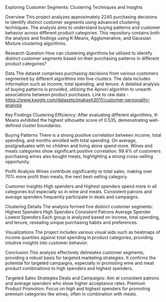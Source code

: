 Exploring Customer Segments: Clustering Techniques and Insights

Overview
This project analyzes approximately 2240 purchasing decisions to identify distinct customer segments using advanced clustering techniques. The analysis aims to understand buying patterns and customer behavior across different product categories. This repository contains both the analysis and findings using K-Means, Agglomerative, and Gaussian Mixture clustering algorithms.

Research Question
How can clustering algorithms be utilized to identify distinct customer segments based on their purchasing patterns in different product categories?

Data
The dataset comprises purchasing decisions from various customers segmented by different algorithms into five clusters. The data includes information such as income, total spending, and tenure. A detailed analysis of buying patterns is provided, utilizing the Apriori algorithm to unearth associations between product purchases.
Link to raw data - https://www.kaggle.com/datasets/imakash3011/customer-personality-analysis

Key Findings
Clustering Efficiency: After evaluating different algorithms, K-Means exhibited the highest silhouette score of 0.535, demonstrating well-defined cluster boundaries.

Buying Patterns
There is a strong positive correlation between income, total spending, and months enrolled with total spending.
On average, postgraduates with no children and living alone spend more.
Wines and meats categories show significant positive correlation.
99.4% of customers purchasing wines also bought meats, highlighting a strong cross-selling opportunity.

Profit Analysis
Wines contribute significantly to total sales, making over 70% more profit than meats, the next best-selling category.

Customer Insights
High spenders and Highest spenders spend more in all categories but especially so in wine and meats.
Consistent patrons and average spenders frequently participate in deals and campaigns.

Clustering Details
The analysis formed five distinct customer segments:
Highest Spenders
High Spenders
Consistent Patrons
Average Spender
Lowest Spenders
Each group is analyzed based on income, total spending, and tenure, revealing unique purchasing habits and preferences.

Visualizations
The project includes various visual aids such as heatmaps of income quartiles against total spending in product categories, providing intuitive insights into customer behavior.

Conclusion
This analysis effectively delineates customer segments, providing a robust basis for targeted marketing strategies. It confirms the potential for targeted campaigns, especially in promoting wine and meat product combinations to high spenders and highest spenders.

Targeted Sales Strategies
Deals and Campaigns: Aim at consistent patrons and average spenders who show higher acceptance rates.
Premium Product Promotion: Focus on high and highest spenders for promoting premium categories like wines, often in combination with meats.
